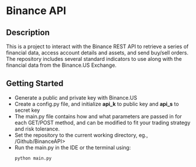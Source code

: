 # Binance API


## Description
This is a project to interact with the Binance REST API to retrieve a series of financial data, access account details and assets, and send buy/sell orders. The repository includes several standard indicators to use along with the financial data from the Binance.US Exchange.


## Getting Started
* Generate a public and private key with Binance.US
* Create a config.py file, and initialize __api_k__ to public key and __api_s__ to secret key
* The main.py file contains how and what parameters are passed in for each GET/POST method, and can be modified to fit your trading strategy and risk tolerance.
* Set the repository to the current working directory, eg., /Github/BinanceAPI>
* Run the main.py in the IDE or the terminal using:
    ```
    python main.py
    ```
